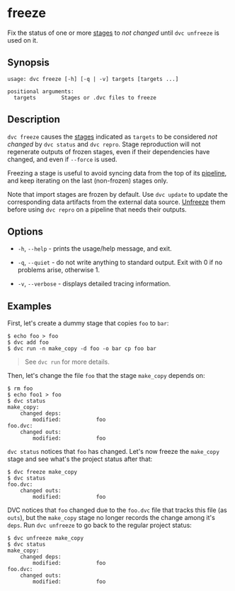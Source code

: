 # freeze

Fix the status of one or more [stages](/doc/command-reference/run) to _not
changed_ until `dvc unfreeze` is used on it.

## Synopsis

```usage
usage: dvc freeze [-h] [-q | -v] targets [targets ...]

positional arguments:
  targets        Stages or .dvc files to freeze
```

## Description

`dvc freeze` causes the [stages](/doc/command-reference/run) indicated as
`targets` to be considered _not changed_ by `dvc status` and `dvc repro`. Stage
reproduction will not regenerate <abbr>outputs</abbr> of frozen stages, even if
their <abbr>dependencies</abbr> have changed, and even if `--force` is used.

Freezing a stage is useful to avoid syncing data from the top of its
[pipeline](/doc/command-reference/pipeline), and keep iterating on the last
(non-frozen) stages only.

Note that <abbr>import stages</abbr> are frozen by default. Use `dvc update` to
update the corresponding <abbr>data artifacts</abbr> from the external data
source. [Unfreeze](/doc/command-reference/unfreeze) them before using
`dvc repro` on a pipeline that needs their outputs.

## Options

- `-h`, `--help` - prints the usage/help message, and exit.

- `-q`, `--quiet` - do not write anything to standard output. Exit with 0 if no
  problems arise, otherwise 1.

- `-v`, `--verbose` - displays detailed tracing information.

## Examples

First, let's create a dummy stage that copies `foo` to `bar`:

```dvc
$ echo foo > foo
$ dvc add foo
$ dvc run -n make_copy -d foo -o bar cp foo bar
```

> See `dvc run` for more details.

Then, let's change the file `foo` that the stage `make_copy` depends on:

```dvc
$ rm foo
$ echo foo1 > foo
$ dvc status
make_copy:
	changed deps:
		modified:           foo
foo.dvc:
	changed outs:
		modified:           foo
```

`dvc status` notices that `foo` has changed. Let's now freeze the `make_copy`
stage and see what's the project status after that:

```dvc
$ dvc freeze make_copy
$ dvc status
foo.dvc:
	changed outs:
		modified:           foo
```

DVC notices that `foo` changed due to the `foo.dvc` file that tracks this file
(as `outs`), but the `make_copy` stage no longer records the change among it's
`deps`. Run `dvc unfreeze` to go back to the regular project status:

```dvc
$ dvc unfreeze make_copy
$ dvc status
make_copy:
	changed deps:
		modified:           foo
foo.dvc:
	changed outs:
		modified:           foo
```
